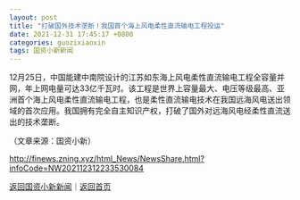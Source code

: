 ```yaml
---
layout: post
title: "打破国外技术垄断！我国首个海上风电柔性直流输电工程投运"
date: 2021-12-31 17:45:17 +0800
categories: guozixiaoxin
tags: 国资小新新闻
---
```

<p>12月25日，中国能建中南院设计的江苏如东海上风电柔性直流输电工程全容量并网，年上网电量可达33亿千瓦时。该工程是世界上容量最大、电压等级最高、亚洲首个海上风电柔性直流输电工程，也是柔性直流输电技术在我国远海风电送出领域的首次应用。我国拥有完全自主知识产权，打破了国外对远海风电经柔性直流送出的技术垄断。</p><p class="em_media">（文章来源：国资小新）</p>

<http://finews.zning.xyz/html_News/NewsShare.html?infoCode=NW202112312233530084>

[返回国资小新新闻](//finews.withounder.com/category/guozixiaoxin.html)｜[返回首页](//finews.withounder.com/)